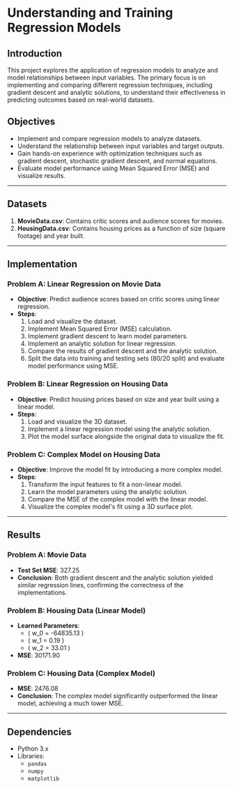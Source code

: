 # Understanding and Training Regression Models

## Introduction

This project explores the application of regression models to analyze and model relationships between input variables. The primary focus is on implementing and comparing different regression techniques, including gradient descent and analytic solutions, to understand their effectiveness in predicting outcomes based on real-world datasets.

## Objectives

- Implement and compare regression models to analyze datasets.
- Understand the relationship between input variables and target outputs.
- Gain hands-on experience with optimization techniques such as gradient descent, stochastic gradient descent, and normal equations.
- Evaluate model performance using Mean Squared Error (MSE) and visualize results.

---

## Datasets

1. **MovieData.csv**: Contains critic scores and audience scores for movies.
2. **HousingData.csv**: Contains housing prices as a function of size (square footage) and year built.

---

## Implementation

### Problem A: Linear Regression on Movie Data

- **Objective**: Predict audience scores based on critic scores using linear regression.
- **Steps**:
  1. Load and visualize the dataset.
  2. Implement Mean Squared Error (MSE) calculation.
  3. Implement gradient descent to learn model parameters.
  4. Implement an analytic solution for linear regression.
  5. Compare the results of gradient descent and the analytic solution.
  6. Split the data into training and testing sets (80/20 split) and evaluate model performance using MSE.

### Problem B: Linear Regression on Housing Data

- **Objective**: Predict housing prices based on size and year built using a linear model.
- **Steps**:
  1. Load and visualize the 3D dataset.
  2. Implement a linear regression model using the analytic solution.
  3. Plot the model surface alongside the original data to visualize the fit.

### Problem C: Complex Model on Housing Data

- **Objective**: Improve the model fit by introducing a more complex model.
- **Steps**:
  1. Transform the input features to fit a non-linear model.
  2. Learn the model parameters using the analytic solution.
  3. Compare the MSE of the complex model with the linear model.
  4. Visualize the complex model's fit using a 3D surface plot.

---

## Results

### Problem A: Movie Data
- **Test Set MSE**: 327.25  
- **Conclusion**: Both gradient descent and the analytic solution yielded similar regression lines, confirming the correctness of the implementations.

### Problem B: Housing Data (Linear Model)
- **Learned Parameters**:  
  - \( w_0 = -64835.13 \)  
  - \( w_1 = 0.19 \)  
  - \( w_2 = 33.01 \)  
- **MSE**: 30171.90  

### Problem C: Housing Data (Complex Model)
- **MSE**: 2476.08  
- **Conclusion**: The complex model significantly outperformed the linear model, achieving a much lower MSE.

---

## Dependencies

- Python 3.x
- Libraries:
  - `pandas`
  - `numpy`
  - `matplotlib`
